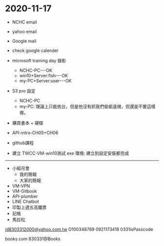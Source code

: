 # 2020-11-17

- NCHC email
- yahoo email
- Google mail
- check google calender
- microsoft training day 錄影
  - NCHC-PC---OK
  - win10+Server:fish---OK
  - my-PC+Server:user---OK
- S3 pro 設定
  - NCHC-PC
  - my-PC: 理論上只能依台，但是他沒有抓我們偷偷違規，但還是不要這樣做。

- 購買書本 + 硬碟
- API-intro-CH05+CH06
- github課程
- 建立 TWCC-VM-win10測試 exe 環境: 建立到設定安裝都完成

---

- 小組月會
  - 我的簡報
  - 大家的簡報
- VM-VPN
- VM-Gitbook
- API-plumber
- LINE Chatbot
- 印製上週五高鐵票
- 記帳
- 馬拉松


id8303312000@yahoo.com.tw
O100348769
0921173418
0331isPasscode

books.com
830331@Books
